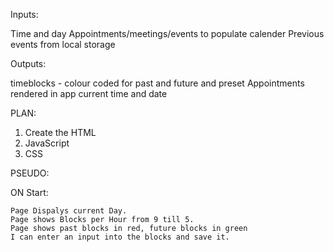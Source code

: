 Inputs:

Time and day
Appointments/meetings/events to populate calender
Previous events from local storage

Outputs:

timeblocks - colour coded for past and future and preset
Appointments rendered in app
current time and date

PLAN:

1. Create the HTML
2. JavaScript
3. CSS


PSEUDO: 

ON Start:

    Page Dispalys current Day. 
    Page shows Blocks per Hour from 9 till 5. 
    Page shows past blocks in red, future blocks in green
    I can enter an input into the blocks and save it.





